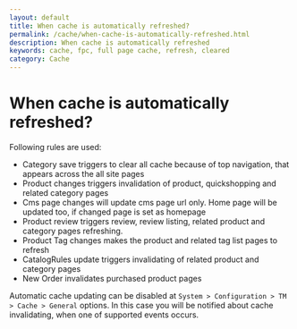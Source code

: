 ```yaml
---
layout: default
title: When cache is automatically refreshed?
permalink: /cache/when-cache-is-automatically-refreshed.html
description: When cache is automatically refreshed
keywords: cache, fpc, full page cache, refresh, cleared
category: Cache
---
```


# When cache is automatically refreshed?

Following rules are used:

* Category save triggers to clear all cache because of top navigation, that
appears across the all site pages
* Product changes triggers invalidation of product, quickshopping and related
category pages
* Cms page changes will update cms page url only. Home page will be updated too,
if changed page is set as homepage
* Product review triggers review, review listing, related product and category
pages refreshing.
* Product Tag changes makes the product and related tag list pages to refresh
* CatalogRules update triggers invalidating of related product and category pages
* New Order invalidates purchased product pages

Automatic cache updating can be disabled at
`System > Configuration > TM > Cache > General` options.
In this case you will be notified about cache invalidating, when one of supported
events occurs.
